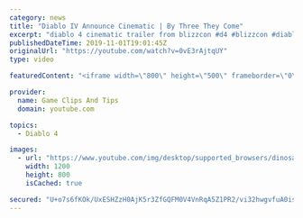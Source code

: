 ```yaml
---
category: news
title: "Diablo IV Announce Cinematic | By Three They Come"
excerpt: "diablo 4 cinematic trailer from blizzcon #d4 #blizzcon #diablo."
publishedDateTime: 2019-11-01T19:01:45Z
originalUrl: "https://youtube.com/watch?v=0vE3rAjtqUY"
type: video

featuredContent: "<iframe width=\"800\" height=\"500\" frameborder=\"0\" src=\"https://www.youtube.com/embed/0vE3rAjtqUY\" allow=\"accelerometer; autoplay; encrypted-media; gyroscope; picture-in-picture\" allowfullscreen></iframe>"

provider:
  name: Game Clips And Tips
  domain: youtube.com

topics:
  - Diablo 4

images:
  - url: "https://www.youtube.com/img/desktop/supported_browsers/dinosaur.png"
    width: 1200
    height: 800
    isCached: true

secured: "U+o7s6fKOk/UxESHZzH0AjK5r3ZfGQFM0V4VnRqA5Z1PR2/vi32hwgvfuA0islVGI5jjd0b5LIjbZ4lno8MNWTA8xLIDpBYKxU6GxNwmljhg6QaPgvbg/pwhJoWWrbOX055IZGrya8c59JiW15xBJbOGMlm/O4Aqg1HTQp1b/yR1GjtxtZuV/rU1O+z3RDGVxALwVrZjU8Kqtd3YcWpd27azkpT0DaJaUGk+jfMk7YS8Q01rEL1/wZeR81XeIJ2fRFsXij4BhuUuMTynpJ6vTTlCOJV/23v6EJktoH/vgtm5/g/OSOLU4SPtnvaHCES//Kl38ijL2QAuKg40GPAULDmW9vw+2uw4XQ35b3BvJ5Rhz/uBo9QvFRAiSivAZs2qpT/Gsa0K5EA52MDhcA7SvA==;552K1cYv/hduc6tm9Ydgrw=="
---
```


